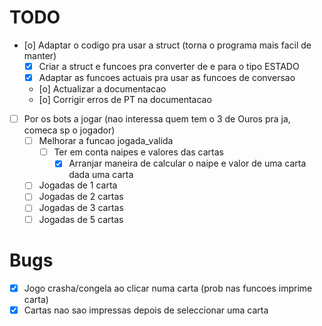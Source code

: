 # TODO
- [o] Adaptar o codigo pra usar a struct (torna o programa mais facil de manter)
    - [X] Criar a struct e funcoes pra converter de e para o tipo ESTADO
    - [X] Adaptar as funcoes actuais pra usar as funcoes de conversao
    - [o] Actualizar a documentacao
    - [o] Corrigir erros de PT na documentacao
- [ ] Por os bots a jogar (nao interessa quem tem o 3 de Ouros pra ja, comeca sp o jogador)
    - [ ] Melhorar a funcao jogada_valida
        - [ ] Ter em conta naipes e valores das cartas
            - [X] Arranjar maneira de calcular o naipe e valor de uma carta dada uma carta
    - [ ] Jogadas de 1 carta
    - [ ] Jogadas de 2 cartas
    - [ ] Jogadas de 3 cartas
    - [ ] Jogadas de 5 cartas

# Bugs
- [X] Jogo crasha/congela ao clicar numa carta (prob nas funcoes imprime carta)
- [X] Cartas nao sao impressas depois de seleccionar uma carta
